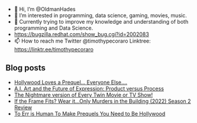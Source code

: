- 👋 Hi, I’m @OldmanHades
- 👀 I’m interested in programming, data science, gaming, movies, music.
- 🌱 Currently trying to improve my knowledge and understanding of both programming and Data Science.
- https://bugzilla.redhat.com/show_bug.cgi?id=2002083
- 📫 How to reach me Twitter @timothypecoraro
Linktree: https://linktr.ee/timothypecoraro

## Blog posts
<!-- BLOG-POST-LIST:START -->
- [Hollywood Loves a Prequel… Everyone Else….](https://medium.com/@timothypecoraro/hollywood-loves-a-prequel-everyone-else-9142144bde18?source=rss-5097f5c9b801------2)
- [A.I. Art and the Future of Expression: Product versus Process](https://medium.com/@timothypecoraro/a-i-art-and-the-future-of-expression-product-versus-process-e75ee799b37a?source=rss-5097f5c9b801------2)
- [The Nightmare version of Every Twin Movie or TV Show!](https://medium.com/@timothypecoraro/the-nightmare-version-of-every-twin-movie-or-tv-show-436bc411e849?source=rss-5097f5c9b801------2)
- [If the Frame Fits? Wear it…Only Murders in the Building &lpar;2022&rpar; Season 2 Review](https://medium.com/@timothypecoraro/if-the-frame-fits-wear-it-only-murders-in-the-building-2022-season-2-review-a3f17207f2a7?source=rss-5097f5c9b801------2)
- [To Err is Human To Make Prequels You Need to Be Hollywood](https://medium.com/@timothypecoraro/to-err-is-human-to-make-prequels-you-need-to-be-hollywood-bd9b31ecae24?source=rss-5097f5c9b801------2)
<!-- BLOG-POST-LIST:END -->
